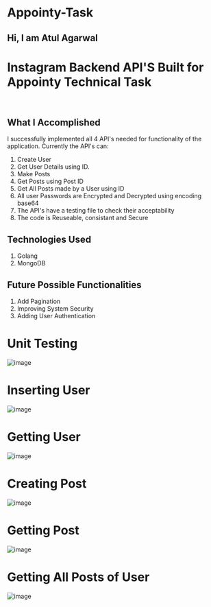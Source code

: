 # Appointy-Task
<h2>Hi, I am Atul Agarwal</h2>

 
 
# Instagram Backend API'S Built for Appointy Technical Task

<br>

What I Accomplished
-------------------

I successfully implemented all 4 API's needed for functionality of the application. Currently the API's can:

1. Create User 
2. Get User Details using ID.
3. Make Posts
4. Get Posts using Post ID
5. Get All Posts made by a User using ID
6. All user Passwords are Encrypted and Decrypted using encoding base64
7. The API's have a testing file to check their acceptability
8. The code is Reuseable, consistant and Secure


Technologies Used 
-----------------

1. Golang
2. MongoDB 




Future Possible Functionalities
-------------------------------

1. Add Pagination
2. Improving System Security
3. Adding User Authentication 

# Unit Testing
![image](https://user-images.githubusercontent.com/68457730/136668687-cda2a231-568b-4f68-8b17-ca3810227f3a.png)

# Inserting User
![image](https://user-images.githubusercontent.com/68457730/136668719-8749c0f8-1cb1-4db8-974e-f4930ba58a74.png)

# Getting User
![image](https://user-images.githubusercontent.com/68457730/136668745-aa0bbf84-29d1-4f98-b5cb-4506772899b5.png)

# Creating Post
![image](https://user-images.githubusercontent.com/68457730/136668795-4abdee31-8f50-404e-90e3-fbcfa65c9b04.png)

# Getting Post
![image](https://user-images.githubusercontent.com/68457730/136668828-d9d7609f-1f80-45c6-9eaa-90897a276b19.png)

# Getting All Posts of User
![image](https://user-images.githubusercontent.com/68457730/136668841-e17f1ea5-f085-48e8-8022-0588775edc2f.png)







